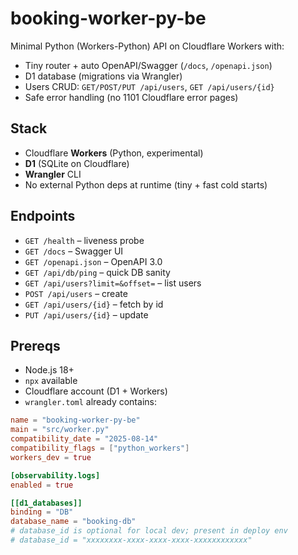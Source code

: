 # booking-worker-py-be

Minimal Python (Workers-Python) API on Cloudflare Workers with:
- Tiny router + auto OpenAPI/Swagger (`/docs`, `/openapi.json`)
- D1 database (migrations via Wrangler)
- Users CRUD: `GET/POST/PUT /api/users`, `GET /api/users/{id}`
- Safe error handling (no 1101 Cloudflare error pages)

## Stack

- Cloudflare **Workers** (Python, experimental)
- **D1** (SQLite on Cloudflare)
- **Wrangler** CLI
- No external Python deps at runtime (tiny + fast cold starts)

## Endpoints

- `GET /health` – liveness probe  
- `GET /docs` – Swagger UI  
- `GET /openapi.json` – OpenAPI 3.0  
- `GET /api/db/ping` – quick DB sanity  
- `GET /api/users?limit=&offset=` – list users  
- `POST /api/users` – create
- `GET /api/users/{id}` – fetch by id  
- `PUT /api/users/{id}` – update

## Prereqs

- Node.js 18+  
- `npx` available  
- Cloudflare account (D1 + Workers)  
- `wrangler.toml` already contains:

```toml
name = "booking-worker-py-be"
main = "src/worker.py"
compatibility_date = "2025-08-14"
compatibility_flags = ["python_workers"]
workers_dev = true

[observability.logs]
enabled = true

[[d1_databases]]
binding = "DB"
database_name = "booking-db"
# database_id is optional for local dev; present in deploy env
# database_id = "xxxxxxxx-xxxx-xxxx-xxxx-xxxxxxxxxxxx"
